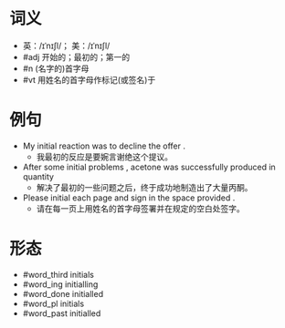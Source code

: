 # 词义
- 英：/ɪˈnɪʃl/； 美：/ɪˈnɪʃl/
- #adj 开始的；最初的；第一的
- #n (名字的)首字母
- #vt 用姓名的首字母作标记(或签名)于
# 例句
- My initial reaction was to decline the offer .
	- 我最初的反应是要婉言谢绝这个提议。
- After some initial problems , acetone was successfully produced in quantity
	- 解决了最初的一些问题之后，终于成功地制造出了大量丙酮。
- Please initial each page and sign in the space provided .
	- 请在每一页上用姓名的首字母签署并在规定的空白处签字。
# 形态
- #word_third initials
- #word_ing initialling
- #word_done initialled
- #word_pl initials
- #word_past initialled
